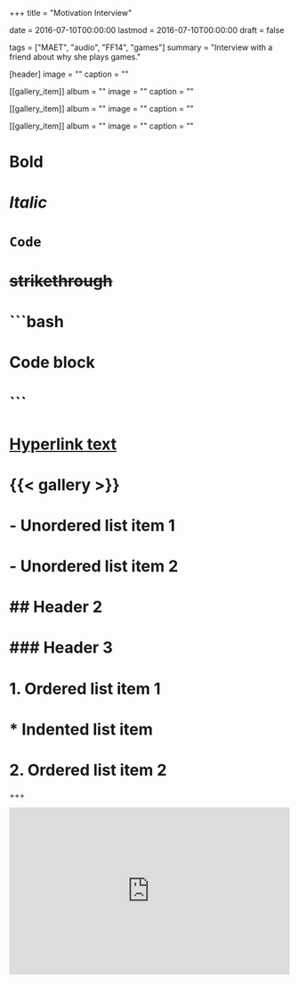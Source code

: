 +++
title = "Motivation Interview"

date = 2016-07-10T00:00:00
lastmod = 2016-07-10T00:00:00
draft = false

tags = ["MAET", "audio", "FF14", "games"]
summary = "Interview with a friend about why she plays games."

[header]
image = ""
caption = ""

[[gallery_item]]
album = ""
image = ""
caption = ""

[[gallery_item]]
album = ""
image = ""
caption = ""

[[gallery_item]]
album = ""
image = ""
caption = ""

# **Bold**
# *Italic*
# `Code`
# ~~strikethrough~~

# ```bash
# Code block
# ```
        
# [Hyperlink text](https://themes.gohugo.io/theme/academic/)
# {{< gallery >}}

# - Unordered list item 1
# - Unordered list item 2

# ## Header 2
# ### Header 3

# 1. Ordered list item 1
#    * Indented list item
# 2. Ordered list item 2

+++

<iframe 
        width="100%" 
        height="300" 
        scrolling="no" 
        frameborder="no" 
        allow="autoplay" 
        src="https://w.soundcloud.com/player/?url=https%3A//api.soundcloud.com/tracks/273997207&color=%23ff5500&auto_play=false&hide_related=false&show_comments=true&show_user=true&show_reposts=false&show_teaser=true&visual=true"
></iframe>